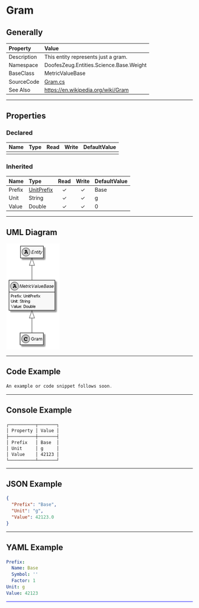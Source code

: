 ﻿# Gram

## Generally

|Property|Value|
|:-|:-|
|Description|This entity represents just a gram.|
|Namespace|DoofesZeug.Entities.Science.Base.Weight|
|BaseClass|MetricValueBase|
|SourceCode|[Gram.cs](../../../../DoofesZeug.Library/Src/Entities/Science/Base/Weight/Gram.cs)|
|See Also|https://en.wikipedia.org/wiki/Gram|

---

## Properties

### Declared

|Name|Type|Read|Write|DefaultValue|
|:---|:---|:--:|:---:|:-----------|
|    |    |    |     |            |

### Inherited

|Name|Type|Read|Write|DefaultValue|
|:---|:---|:--:|:---:|:-----------|
|Prefix|[UnitPrefix](../../Entities/DoofesZeug.Datatypes.Misc/UnitPrefix.md)|&#x2713;|&#x2713;|Base|
|Unit|String|&#x2713;|&#x2713;|g|
|Value|Double|&#x2713;|&#x2713;|0|

---

## UML Diagram

![Gram.png](./Gram.png "Gram")

---

## Code Example

```cs
An example or code snippet follows soon.
```

---

## Console Example

```console
┌──────────┬───────┐
│ Property │ Value │
├──────────┼───────┤
│ Prefix   │ Base  │
│ Unit     │ g     │
│ Value    │ 42123 │
└──────────┴───────┘
```

---

## JSON Example

```json
{
  "Prefix": "Base",
  "Unit": "g",
  "Value": 42123.0
}
```

---

## YAML Example

```yaml
Prefix:
  Name: Base
  Symbol: ''
  Factor: 1
Unit: g
Value: 42123
```

<hr style="background: blue;" />
